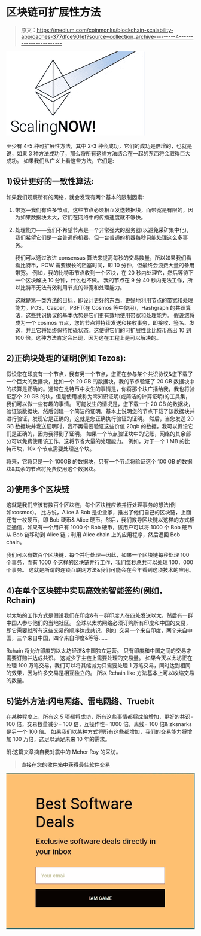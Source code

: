 # 区块链可扩展性方法

> 原文：<https://medium.com/coinmonks/blockchain-scalability-approaches-377dfce901ef?source=collection_archive---------4----------------------->

![](img/fb5efb45a14f4fbebce1f287d3de3a57.png)

至少有 4-5 种可扩展性方法，其中 2-3 种会成功，它们的成功是倍增的，也就是说，如果 3 种方法成功了，那么将所有这些方法结合在一起的东西将会取得巨大成功。
如果我们从广义上看这些方法，它们是:

## 1)设计更好的一致性算法:

如果我们观察所有的网络，就会发现有两个基本的限制因素:

1.  带宽—我们有许多节点，这些节点必须相互发送数据块，而带宽是有限的，因为如果数据块太大，它们在网络中的传播速度就不够快。
2.  处理能力——我们不希望节点是一个非常强大的服务器(以避免采矿集中化)，我们希望它们是一台普通的机器，但一台普通的机器每秒只能处理这么多事务。

    我们可以通过改进 consensus 算法来提高每秒的交易数量，所以如果我们看看比特币，POW 需要很长的阻塞时间，即 10 分钟，但最终会浪费大量的备用带宽。
    例如，我的比特币节点收到一个区块，在 20 秒内处理它，然后等待下一个区块解决 10 分钟，什么也不做。
    我的节点在 9 分 40 秒内无法工作，所以比特币无法有效利用节点的带宽和处理能力。

    这就是第一类方法的目标，即设计更好的东西，更好地利用节点的带宽和处理能力。POS，Casper，PBFT(在 Cosmos 等中使用)，Hashgraph 的共识算法，这些共识协议的基本优势是它们更有效地使用带宽和处理能力。
    假设您将成为一个 cosmos 节点，您的节点将持续发送和接收事务，即接收、签名、发送，并且它将始终保持忙碌状态。这使得它们的可扩展性比比特币高出 10 到 100 倍。这种方法肯定会出现，因为这在工程上是可以解决的。

## 2)正确块处理的证明(例如 Tezos):

假设您在印度有一个节点，我有另一个节点，您正在参与某个共识协议&您下载了一个巨大的数据块，比如一个 20 GB 的数据块，我的节点验证了 20 GB 数据块中的核算是正确的。通常在比特币中发生的事情是，你将那个块广播给我，我也将验证那个 20 GB 的块，但是使用被称为零知识证明(或简洁的计算证明)的工具集，我们可以做一些有趣的事情。
可能发生的情况是，您下载一个 20 GB 的数据块，验证该数据块，然后创建一个简洁的证明，基本上说明您的节点下载了该数据块并进行验证，发现它是正确的，这就是您正确执行验证的证明。
然后，当您发送 20 GB 数据块并发送证明时，我不再需要验证这些价值 20gb 的数据，我可以假设它们是正确的，因为我得到了证明。
如果一个节点验证块中的记账，网络的其余部分可以免费使用该工作，这将节省大量的处理能力。
例如，对于一个 1 MB 的比特币块，10k 个节点需要处理这个块。

将来，它将只是一个 100GB 的数据块，只有一个节点将验证这个 100 GB 的数据块&其余的节点将免费使用这个数据块。

## 3)使用多个区块链

这就是我们应该有数百个区块链，每个区块链应该并行处理事务的想法(例如:cosmos)。
比方说，Alice & Bob 是企业家，推出了他们自己的区块链，上面还有一枚硬币，即 Bob 硬币& Alice 硬币。然后，我们教导区块链以这样的方式相互通信，如果有一个用户有 1000 个 Bob 硬币，该用户可以将 1000 个 Bob 硬币从 Bob 链移动到 Alice 链；利用 Alice chain 上的应用程序，然后返回 Bob chain。

我们可以有数百个区块链，每个并行处理—因此，如果一个区块链每秒处理 100 个事务，而有 1000 个这样的区块链并行工作，我们每秒总共可以处理 100，000 个事务。
这就是所谓的连锁互联网方法&我们可能会在今年看到这项技术的应用。

## 4)在单个区块链中实现高效的智能签约(例如，Rchain)

以太坊的工作方式是假设我们在印度&有一群印度人在四处发送以太，然后有一群中国人参与他们的当地社区。
全球以太坊网络必须订购所有印度和中国的交易，即它需要就所有这些交易的顺序达成共识，例如:
交易一个来自印度，两个来自中国，三个来自中国，四个来自印度&等等……

Rchain 将允许印度的以太坊经济&中国独立运营。
只有印度和中国之间的交易才需要订购并达成共识。
这减少了主链上需要处理的交易量。
如果今天以太坊正在处理 100 万笔交易，我们可以将其缩减为只需要处理 1 万笔交易，同时达到相同的效果，因为许多交易是相互独立的。
所以 Rchain like 方法基本上可以收缩交易的数量。

## 5)链外方法:闪电网络、雷电网络、Truebit

在某种程度上，所有这 5 项都将成功，所有这些事情都将成倍增加，更好的共识= 100 倍，交易数量减少= 100 倍，互操作性= 1000 倍，离线= 100 倍& zksnarks 是另一个 100 倍。
如果我们以某种方式将所有这些都增加，我们的交易能力将增加 100 万倍，这足以满足未来 10 年的需求。

附:这篇文章摘自我对震中的 Meher Roy 的采访。

> [直接在您的收件箱中获得最佳软件交易](https://coincodecap.com/?utm_source=coinmonks)

[![](img/7c0b3dfdcbfea594cc0ae7d4f9bf6fcb.png)](https://coincodecap.com/?utm_source=coinmonks)